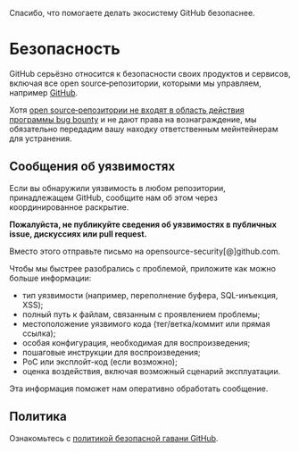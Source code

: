 Спасибо, что помогаете делать экосистему GitHub безопаснее.

# Безопасность

GitHub серьёзно относится к безопасности своих продуктов и сервисов, включая все open source‑репозитории, которыми мы управляем, например [GitHub](https://github.com/GitHub).

Хотя [open source‑репозитории не входят в область действия программы bug bounty](https://bounty.github.com/index.html#scope) и не дают права на вознаграждение, мы обязательно передадим вашу находку ответственным мейнтейнерам для устранения.

## Сообщения об уязвимостях

Если вы обнаружили уязвимость в любом репозитории, принадлежащем GitHub, сообщите нам об этом через координированное раскрытие.

**Пожалуйста, не публикуйте сведения об уязвимостях в публичных issue, дискуссиях или pull request.**

Вместо этого отправьте письмо на opensource-security[@]github.com.

Чтобы мы быстрее разобрались с проблемой, приложите как можно больше информации:

- тип уязвимости (например, переполнение буфера, SQL-инъекция, XSS);
- полный путь к файлам, связанным с проявлением проблемы;
- местоположение уязвимого кода (тег/ветка/коммит или прямая ссылка);
- особая конфигурация, необходимая для воспроизведения;
- пошаговые инструкции для воспроизведения;
- PoC или эксплойт-код (если возможно);
- оценка воздействия, включая возможный сценарий эксплуатации.

Эта информация поможет нам оперативно обработать сообщение.

## Политика

Ознакомьтесь с [политикой безопасной гавани GitHub](https://docs.github.com/en/site-policy/security-policies/github-bug-bounty-program-legal-safe-harbor#1-safe-harbor-terms).

